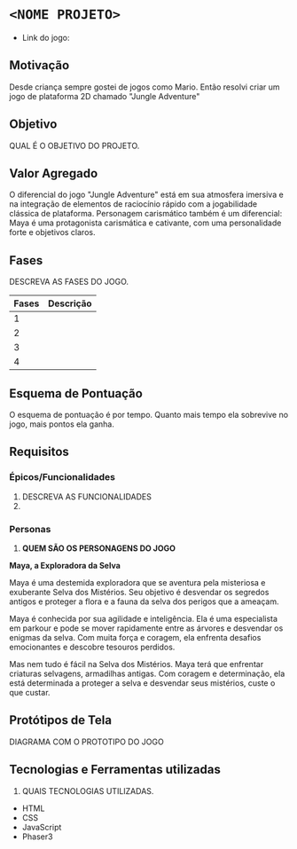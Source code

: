 # `<NOME PROJETO>`

* Link do jogo:

## Motivação

Desde criança sempre gostei de jogos como Mario. Então resolvi criar um jogo de plataforma 2D chamado "Jungle Adventure"

## Objetivo

QUAL É O OBJETIVO DO PROJETO.

## Valor Agregado

O diferencial do jogo "Jungle Adventure" está em sua atmosfera imersiva e na integração de elementos de raciocínio rápido com a jogabilidade clássica de plataforma. 
Personagem carismático também é um diferencial: Maya é uma protagonista carismática e cativante, com uma personalidade forte e objetivos claros.

## Fases

DESCREVA AS FASES DO JOGO.

| Fases | Descrição |
| ----- | ----------- |
| 1     |             |
| 2     |             |
| 3     |             |
| 4     |             |

## Esquema de Pontuação

O esquema de pontuação é por tempo. Quanto mais tempo ela sobrevive no jogo, mais pontos ela ganha.


## Requisitos

### Épicos/Funcionalidades

1. DESCREVA AS FUNCIONALIDADES
2. 

### Personas
1. **QUEM SÃO OS PERSONAGENS DO JOGO**

**Maya, a Exploradora da Selva**

Maya é uma destemida exploradora que se aventura pela misteriosa e exuberante Selva dos Mistérios. Seu objetivo é desvendar os segredos antigos e proteger a flora e a fauna da selva dos perigos que a ameaçam.

Maya é conhecida por sua agilidade e inteligência. Ela é uma especialista em parkour e pode se mover rapidamente entre as árvores e desvendar os enigmas da selva. Com muita força e coragem, ela enfrenta desafios emocionantes e descobre tesouros perdidos.

Mas nem tudo é fácil na Selva dos Mistérios. Maya terá que enfrentar criaturas selvagens, armadilhas antigas. Com coragem e determinação, ela está determinada a proteger a selva e desvendar seus mistérios, custe o que custar.
## Protótipos de Tela

DIAGRAMA COM O PROTOTIPO DO JOGO

## Tecnologias e Ferramentas utilizadas

1. QUAIS TECNOLOGIAS UTILIZADAS.
- HTML
- CSS 
- JavaScript
- Phaser3
